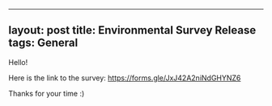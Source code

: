 -----
layout: post
title: Environmental Survey Release
tags: General
-----

Hello! 

Here is the link to the survey: https://forms.gle/JxJ42A2niNdGHYNZ6

Thanks for your time :)
